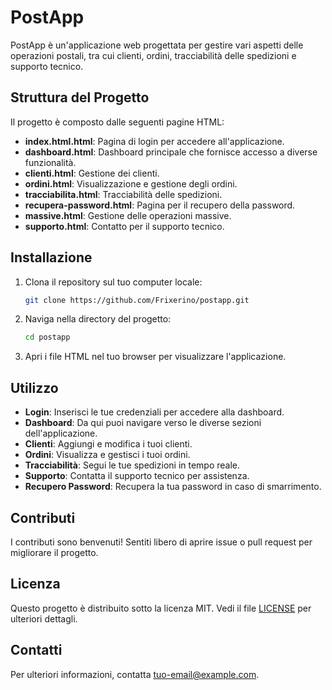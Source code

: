 # PostApp

PostApp è un'applicazione web progettata per gestire vari aspetti delle operazioni postali, tra cui clienti, ordini, tracciabilità delle spedizioni e supporto tecnico.

## Struttura del Progetto

Il progetto è composto dalle seguenti pagine HTML:

- **index.html.html**: Pagina di login per accedere all'applicazione.
- **dashboard.html**: Dashboard principale che fornisce accesso a diverse funzionalità.
- **clienti.html**: Gestione dei clienti.
- **ordini.html**: Visualizzazione e gestione degli ordini.
- **tracciabilita.html**: Tracciabilità delle spedizioni.
- **recupera-password.html**: Pagina per il recupero della password.
- **massive.html**: Gestione delle operazioni massive.
- **supporto.html**: Contatto per il supporto tecnico.

## Installazione

1. Clona il repository sul tuo computer locale:
   ```bash
   git clone https://github.com/Frixerino/postapp.git
   ```

2. Naviga nella directory del progetto:
   ```bash
   cd postapp
   ```

3. Apri i file HTML nel tuo browser per visualizzare l'applicazione.

## Utilizzo

- **Login**: Inserisci le tue credenziali per accedere alla dashboard.
- **Dashboard**: Da qui puoi navigare verso le diverse sezioni dell'applicazione.
- **Clienti**: Aggiungi e modifica i tuoi clienti.
- **Ordini**: Visualizza e gestisci i tuoi ordini.
- **Tracciabilità**: Segui le tue spedizioni in tempo reale.
- **Supporto**: Contatta il supporto tecnico per assistenza.
- **Recupero Password**: Recupera la tua password in caso di smarrimento.

## Contributi

I contributi sono benvenuti! Sentiti libero di aprire issue o pull request per migliorare il progetto.

## Licenza

Questo progetto è distribuito sotto la licenza MIT. Vedi il file [LICENSE](LICENSE) per ulteriori dettagli.

## Contatti

Per ulteriori informazioni, contatta [tuo-email@example.com](mailto:tuo-email@example.com). 
